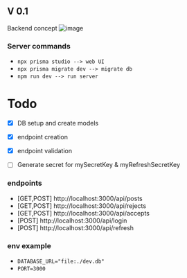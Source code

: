 ## V 0.1

Backend concept
![image](https://github.com/Oreofreakshake/E-sportJS/assets/53213763/fc55ea57-c8e0-4232-8dcd-446338a4bfc4)

### Server commands
- `npx prisma studio --> web UI`
- `npx prisma migrate dev --> migrate db`
- `npm run dev --> run server`

# Todo
  - [X] DB setup and create models
  - [X] endpoint creation 
  - [X] endpoint validation
  - [ ] Generate secret for mySecretKey & myRefreshSecretKey


### endpoints 
- [GET,POST] http://localhost:3000/api/posts
- [GET,POST] http://localhost:3000/api/rejects
- [GET,POST] http://localhost:3000/api/accepts
- [POST] http://localhost:3000/api/login
- [POST] http://localhost:3000/api/refresh

### env example
- `DATABASE_URL="file:./dev.db"`
- `PORT=3000`
